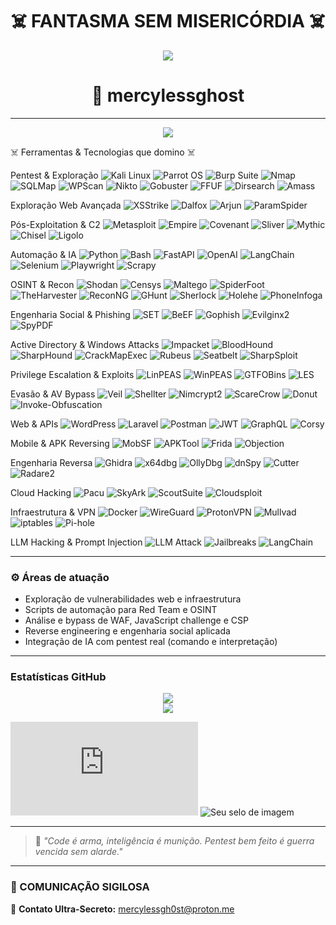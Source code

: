<h1 align="center">☠️ FANTASMA SEM MISERICÓRDIA ☠️</h1>

<p align="center">
  <img src="https://i.giphy.com/media/v1.Y2lkPTc5MGI3NjExM21oNnM0NzloNDllMDI4cDExMmllcW9jZDluZm1kZDR0YzlhYXU1dyZlcD12MV9pbnRlcm5hbF9naWZfYnlfaWQmY3Q9Zw/3og0ILLVvPp8d64Jd6/giphy.gif">
</p>

<h1 align="center">👾 mercylessghost</h1>

---
<p align="center">
  <img src="https://readme-typing-svg.herokuapp.com?color=FF0000&lines=Initializing+Red+Team+Ops...;Bypassing+WAF...;Injecting+Payload...;Access+Granted+%F0%9F%94%92" />
</p>

 ☠️ Ferramentas & Tecnologias que domino ☠️

  Pentest & Exploração
![Kali Linux](https://img.shields.io/badge/Kali_Linux-557C94?style=flat-square&logo=kalilinux)
![Parrot OS](https://img.shields.io/badge/Parrot_OS-1f1f1f?style=flat-square&logo=parrot-security)
![Burp Suite](https://img.shields.io/badge/Burp_Suite-orange?style=flat-square)
![Nmap](https://img.shields.io/badge/Nmap-004688?style=flat-square)
![SQLMap](https://img.shields.io/badge/SQLMap-red?style=flat-square)
![WPScan](https://img.shields.io/badge/WPScan-00598C?style=flat-square)
![Nikto](https://img.shields.io/badge/Nikto-grey?style=flat-square)
![Gobuster](https://img.shields.io/badge/Gobuster-yellow?style=flat-square)
![FFUF](https://img.shields.io/badge/FFUF-cyan?style=flat-square)
![Dirsearch](https://img.shields.io/badge/Dirsearch-blue?style=flat-square)
![Amass](https://img.shields.io/badge/Amass-purple?style=flat-square)

  Exploração Web Avançada
![XSStrike](https://img.shields.io/badge/XSStrike-red?style=flat-square)
![Dalfox](https://img.shields.io/badge/Dalfox-darkorange?style=flat-square)
![Arjun](https://img.shields.io/badge/Arjun-blueviolet?style=flat-square)
![ParamSpider](https://img.shields.io/badge/ParamSpider-black?style=flat-square)

  Pós-Exploitation & C2
![Metasploit](https://img.shields.io/badge/Metasploit-black?style=flat-square)
![Empire](https://img.shields.io/badge/Empire-000000?style=flat-square)
![Covenant](https://img.shields.io/badge/Covenant-990000?style=flat-square)
![Sliver](https://img.shields.io/badge/Sliver-303030?style=flat-square)
![Mythic](https://img.shields.io/badge/Mythic-purple?style=flat-square)
![Chisel](https://img.shields.io/badge/Chisel-grey?style=flat-square)
![Ligolo](https://img.shields.io/badge/Ligolo-green?style=flat-square)

  Automação & IA
![Python](https://img.shields.io/badge/Python-14354C?style=flat-square&logo=python)
![Bash](https://img.shields.io/badge/Bash-121011?style=flat-square&logo=gnu-bash)
![FastAPI](https://img.shields.io/badge/FastAPI-009688?style=flat-square)
![OpenAI](https://img.shields.io/badge/OpenAI-000000?style=flat-square&logo=openai)
![LangChain](https://img.shields.io/badge/LangChain-2A2A2A?style=flat-square)
![Selenium](https://img.shields.io/badge/Selenium-43B02A?style=flat-square&logo=selenium)
![Playwright](https://img.shields.io/badge/Playwright-black?style=flat-square&logo=playwright)
![Scrapy](https://img.shields.io/badge/Scrapy-darkred?style=flat-square)

  OSINT & Recon
![Shodan](https://img.shields.io/badge/Shodan-red?style=flat-square)
![Censys](https://img.shields.io/badge/Censys-blue?style=flat-square)
![Maltego](https://img.shields.io/badge/Maltego-3B1F94?style=flat-square)
![SpiderFoot](https://img.shields.io/badge/SpiderFoot-darkred?style=flat-square)
![TheHarvester](https://img.shields.io/badge/TheHarvester-007ACC?style=flat-square)
![ReconNG](https://img.shields.io/badge/ReconNG-grey?style=flat-square)
![GHunt](https://img.shields.io/badge/GHunt-black?style=flat-square)
![Sherlock](https://img.shields.io/badge/Sherlock-purple?style=flat-square)
![Holehe](https://img.shields.io/badge/Holehe-darkblue?style=flat-square)
![PhoneInfoga](https://img.shields.io/badge/PhoneInfoga-blue?style=flat-square)

  Engenharia Social & Phishing
![SET](https://img.shields.io/badge/SET-grey?style=flat-square)
![BeEF](https://img.shields.io/badge/BeEF-red?style=flat-square)
![Gophish](https://img.shields.io/badge/GoPhish-7B3F00?style=flat-square)
![Evilginx2](https://img.shields.io/badge/Evilginx2-000000?style=flat-square)
![SpyPDF](https://img.shields.io/badge/SpyPDF-darkblue?style=flat-square)

  Active Directory & Windows Attacks
![Impacket](https://img.shields.io/badge/Impacket-black?style=flat-square)
![BloodHound](https://img.shields.io/badge/BloodHound-darkred?style=flat-square)
![SharpHound](https://img.shields.io/badge/SharpHound-grey?style=flat-square)
![CrackMapExec](https://img.shields.io/badge/CME-black?style=flat-square)
![Rubeus](https://img.shields.io/badge/Rubeus-red?style=flat-square)
![Seatbelt](https://img.shields.io/badge/Seatbelt-blue?style=flat-square)
![SharpSploit](https://img.shields.io/badge/SharpSploit-8b0000?style=flat-square)

  Privilege Escalation & Exploits
![LinPEAS](https://img.shields.io/badge/LinPEAS-yellow?style=flat-square)
![WinPEAS](https://img.shields.io/badge/WinPEAS-green?style=flat-square)
![GTFOBins](https://img.shields.io/badge/GTFOBins-grey?style=flat-square)
![LES](https://img.shields.io/badge/LES-orange?style=flat-square)

  Evasão & AV Bypass
![Veil](https://img.shields.io/badge/Veil-black?style=flat-square)
![Shellter](https://img.shields.io/badge/Shellter-grey?style=flat-square)
![Nimcrypt2](https://img.shields.io/badge/Nimcrypt2-purple?style=flat-square)
![ScareCrow](https://img.shields.io/badge/ScareCrow-black?style=flat-square)
![Donut](https://img.shields.io/badge/Donut-orange?style=flat-square)
![Invoke-Obfuscation](https://img.shields.io/badge/Invoke--Obfuscation-lightgrey?style=flat-square)

  Web & APIs
![WordPress](https://img.shields.io/badge/WordPress-21759b?style=flat-square&logo=wordpress)
![Laravel](https://img.shields.io/badge/Laravel-FF2D20?style=flat-square&logo=laravel)
![Postman](https://img.shields.io/badge/Postman-FF6C37?style=flat-square&logo=postman)
![JWT](https://img.shields.io/badge/JWT-000000?style=flat-square&logo=json-web-tokens)
![GraphQL](https://img.shields.io/badge/GraphQL-E10098?style=flat-square&logo=graphql)
![Corsy](https://img.shields.io/badge/Corsy-blue?style=flat-square)

  Mobile & APK Reversing
![MobSF](https://img.shields.io/badge/MobSF-darkblue?style=flat-square)
![APKTool](https://img.shields.io/badge/APKTool-1C1C1C?style=flat-square)
![Frida](https://img.shields.io/badge/Frida-black?style=flat-square)
![Objection](https://img.shields.io/badge/Objection-purple?style=flat-square)

  Engenharia Reversa
![Ghidra](https://img.shields.io/badge/Ghidra-darkred?style=flat-square)
![x64dbg](https://img.shields.io/badge/x64dbg-grey?style=flat-square)
![OllyDbg](https://img.shields.io/badge/OllyDbg-darkblue?style=flat-square)
![dnSpy](https://img.shields.io/badge/dnSpy-red?style=flat-square)
![Cutter](https://img.shields.io/badge/Cutter-grey?style=flat-square)
![Radare2](https://img.shields.io/badge/Radare2-black?style=flat-square)

  Cloud Hacking
![Pacu](https://img.shields.io/badge/Pacu-000000?style=flat-square)
![SkyArk](https://img.shields.io/badge/SkyArk-blue?style=flat-square)
![ScoutSuite](https://img.shields.io/badge/ScoutSuite-orange?style=flat-square)
![Cloudsploit](https://img.shields.io/badge/Cloudsploit-green?style=flat-square)

  Infraestrutura & VPN
![Docker](https://img.shields.io/badge/Docker-0db7ed?style=flat-square&logo=docker)
![WireGuard](https://img.shields.io/badge/WireGuard-88171A?style=flat-square)
![ProtonVPN](https://img.shields.io/badge/ProtonVPN-8B89CC?style=flat-square)
![Mullvad](https://img.shields.io/badge/Mullvad-yellow?style=flat-square)
![iptables](https://img.shields.io/badge/IPTables-grey?style=flat-square)
![Pi-hole](https://img.shields.io/badge/Pi--hole-96060C?style=flat-square)

  LLM Hacking & Prompt Injection
![LLM Attack](https://img.shields.io/badge/Prompt%20Injection-black?style=flat-square)
![Jailbreaks](https://img.shields.io/badge/Jailbreaks-ff00ff?style=flat-square)
![LangChain](https://img.shields.io/badge/LangChain-2A2A2A?style=flat-square)


---

### ⚙️ Áreas de atuação

- Exploração de vulnerabilidades web e infraestrutura
- Scripts de automação para Red Team e OSINT
- Análise e bypass de WAF, JavaScript challenge e CSP
- Reverse engineering e engenharia social aplicada
- Integração de IA com pentest real (comando e interpretação)

---

###  Estatísticas GitHub

<p align="center">
  <img src="https://github-readme-stats.vercel.app/api?username=mercylessghost&show_icons=true&theme=radical" />
  <br/>
  <img src="https://github-readme-streak-stats.herokuapp.com?user=mercylessghost&theme=radical" />
</p>

<iframe src="https://tryhackme.com/api/v2/badges/public-profile?userPublicId=1987204" style='border:none;' ></iframe>

<img src="https://tryhackme-badges.s3.amazonaws.com/mercylessghost.png" alt="Seu selo de imagem" />

---

> 💬 *"Code é arma, inteligência é munição. Pentest bem feito é guerra vencida sem alarde."*

---



### 🔗 COMUNICAÇÃO SIGILOSA

📧 **Contato Ultra-Secreto:** [mercylessgh0st@proton.me](mailto:mercylessgh0st@proton.me)

